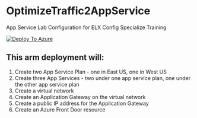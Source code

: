 # OptimizeTraffic2AppService
App Service Lab Configuration for ELX Config Specialize Training

[![Deploy To Azure](https://aka.ms/deploytoazurebutton)](https://portal.azure.com/#create/Microsoft.Template/uri/https%3A%2F%2Fraw.githubusercontent.com%2Famymcel%2FAppService.Config.Specialist.OptimizeTraffic%2Fmain%2Fazuredeploy.json)

## This arm deployment will:

1. Create two App Service Plan - one in East US, one in West US
2. Create three App Services - two under one app service plan, one under the other app service plan
3. Create a virtual network
4. Create an Application Gateway on the virtual network
5. Create a public IP address for the Application Gateway
6. Create an Azure Front Door resource

